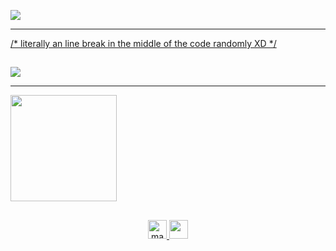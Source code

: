 <a href= "https://discord.com/users/295202696057716736"><img src="https://lanyard.cnrad.dev/api/295202696057716736?bg=151515&borderRadius=10px&idleMessage=Offline"/>

<hr> /* literally an line break in the middle of the code randomly XD */

##
<div>
<a href= "https://github.com/magiaMagica"> <img src= "https://streak-stats.demolab.com?user=magiaMagica&theme=midnight-purple&border_radius=10&mode=weekly&border=EBDCE7">
<hr>
  <a href="https://github.com/magiaMagica">
  <img height="170" src="https://github-readme-stats.vercel.app/api?username=magiaMagica&show_icons=true&theme=tokyonight&include_all_commits=true&count_private=true"/>
 
</div>


##
<div style="display: inline_block" align="center">

<img height= "30" width= "30" alt= "magia-html" src="https://cdn.jsdelivr.net/gh/devicons/devicon/icons/html5/html5-original.svg"/>
<img height= "30" width= "30" src="https://cdn.jsdelivr.net/gh/devicons/devicon/icons/css3/css3-original.svg" />
<iframe= "https://emupedia.net/emupedia-game-minecraft-classic/" />
